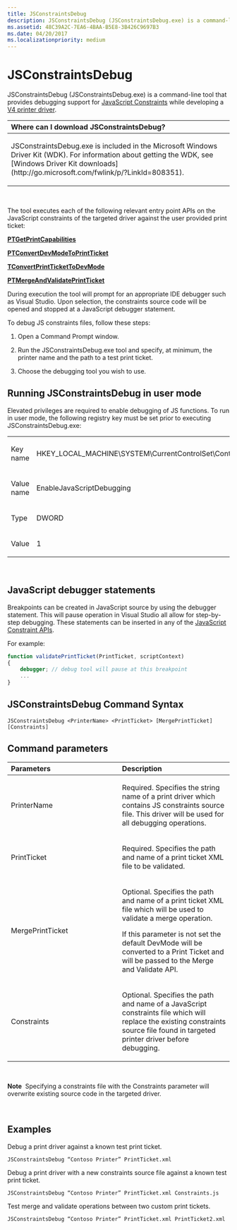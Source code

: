 ```yaml
---
title: JSConstraintsDebug
description: JSConstraintsDebug (JSConstraintsDebug.exe) is a command-line tool that provides debugging support for JavaScript Constraints while developing a V4 printer driver.
ms.assetid: 48C39A2C-7EA6-4BAA-B5E8-3B426C9697B3
ms.date: 04/20/2017
ms.localizationpriority: medium
---
```


# JSConstraintsDebug


JSConstraintsDebug (JSConstraintsDebug.exe) is a command-line tool that provides debugging support for [JavaScript Constraints](https://msdn.microsoft.com/library/windows/hardware/jj218731) while developing a [V4 printer driver](https://msdn.microsoft.com/library/windows/hardware/hh706306).

<table>
<colgroup>
<col width="100%" />
</colgroup>
<thead>
<tr class="header">
<th align="left">Where can I download JSConstraintsDebug?</th>
</tr>
</thead>
<tbody>
<tr class="odd">
<td align="left"><p>JSConstraintsDebug.exe is included in the Microsoft Windows Driver Kit (WDK). For information about getting the WDK, see [Windows Driver Kit downloads](http://go.microsoft.com/fwlink/p/?LinkId=808351).</p></td>
</tr>
</tbody>
</table>

 

The tool executes each of the following relevant entry point APIs on the JavaScript constraints of the targeted driver against the user provided print ticket:

[**PTGetPrintCapabilities**](https://msdn.microsoft.com/library/windows/desktop/dd162881)

[**PTConvertDevModeToPrintTicket**](https://msdn.microsoft.com/library/windows/desktop/dd162879)

[**TConvertPrintTicketToDevMode**](https://msdn.microsoft.com/library/windows/desktop/dd162880)

[**PTMergeAndValidatePrintTicket**](https://msdn.microsoft.com/library/windows/desktop/dd162884)

During execution the tool will prompt for an appropriate IDE debugger such as Visual Studio. Upon selection, the constraints source code will be opened and stopped at a JavaScript debugger statement.

To debug JS constraints files, follow these steps:

1.  Open a Command Prompt window.

2.  Run the JSConstraintsDebug.exe tool and specify, at minimum, the printer name and the path to a test print ticket.

3.  Choose the debugging tool you wish to use.

## <span id="Running_JSConstraintsDebug_in_user_mode"></span><span id="running_jsconstraintsdebug_in_user_mode"></span><span id="RUNNING_JSCONSTRAINTSDEBUG_IN_USER_MODE"></span>Running JSConstraintsDebug in user mode


Elevated privileges are required to enable debugging of JS functions. To run in user mode, the following registry key must be set prior to executing JSConstraintsDebug.exe:

<table>
<colgroup>
<col width="50%" />
<col width="50%" />
</colgroup>
<tbody>
<tr class="odd">
<td align="left"><p>Key name</p></td>
<td align="left"><p>HKEY_LOCAL_MACHINE\SYSTEM\CurrentControlSet\Control\Print</p></td>
</tr>
<tr class="even">
<td align="left"><p>Value name</p></td>
<td align="left"><p>EnableJavaScriptDebugging</p></td>
</tr>
<tr class="odd">
<td align="left"><p>Type</p></td>
<td align="left"><p>DWORD</p></td>
</tr>
<tr class="even">
<td align="left"><p>Value</p></td>
<td align="left"><p>1</p></td>
</tr>
</tbody>
</table>

 

## <span id="JavaScript_debugger_statements"></span><span id="javascript_debugger_statements"></span><span id="JAVASCRIPT_DEBUGGER_STATEMENTS"></span>JavaScript debugger statements


Breakpoints can be created in JavaScript source by using the debugger statement. This will pause operation in Visual Studio all allow for step-by-step debugging. These statements can be inserted in any of the [JavaScript Constraint APIs](http://go.microsoft.com/fwlink/p/?LinkId=808350).

For example:

```JavaScript
function validatePrintTicket(PrintTicket, scriptContext)
{
    debugger; // debug tool will pause at this breakpoint
    ...
}
```

## <span id="JSConstraintsDebug_Command_Syntax"></span><span id="jsconstraintsdebug_command_syntax"></span><span id="JSCONSTRAINTSDEBUG_COMMAND_SYNTAX"></span>JSConstraintsDebug Command Syntax


```
JSConstraintsDebug <PrinterName> <PrintTicket> [MergePrintTicket] [Constraints]
```

## <span id="Command_parameters"></span><span id="command_parameters"></span><span id="COMMAND_PARAMETERS"></span>Command parameters


<table>
<colgroup>
<col width="50%" />
<col width="50%" />
</colgroup>
<thead>
<tr class="header">
<th align="left">Parameters</th>
<th align="left">Description</th>
</tr>
</thead>
<tbody>
<tr class="odd">
<td align="left"><p><span id="PrinterName"></span><span id="printername"></span><span id="PRINTERNAME"></span>PrinterName</p></td>
<td align="left"><p>Required. Specifies the string name of a print driver which contains JS constraints source file. This driver will be used for all debugging operations.</p></td>
</tr>
<tr class="even">
<td align="left"><p><span id="PrintTicket"></span><span id="printticket"></span><span id="PRINTTICKET"></span>PrintTicket</p></td>
<td align="left"><p>Required. Specifies the path and name of a print ticket XML file to be validated.</p></td>
</tr>
<tr class="odd">
<td align="left"><p><span id="MergePrintTicket"></span><span id="mergeprintticket"></span><span id="MERGEPRINTTICKET"></span>MergePrintTicket</p></td>
<td align="left"><p>Optional. Specifies the path and name of a print ticket XML file which will be used to validate a merge operation.</p>
<p>If this parameter is not set the default DevMode will be converted to a Print Ticket and will be passed to the Merge and Validate API.</p></td>
</tr>
<tr class="even">
<td align="left"><p><span id="Constraints"></span><span id="constraints"></span><span id="CONSTRAINTS"></span>Constraints</p></td>
<td align="left"><p>Optional. Specifies the path and name of a JavaScript constraints file which will replace the existing constraints source file found in targeted printer driver before debugging.</p></td>
</tr>
</tbody>
</table>

 

**Note**  Specifying a constraints file with the Constraints parameter will overwrite existing source code in the targeted driver.

 

## <span id="Examples"></span><span id="examples"></span><span id="EXAMPLES"></span>Examples


Debug a print driver against a known test print ticket.

```
JSConstraintsDebug “Contoso Printer” PrintTicket.xml
```

Debug a print driver with a new constraints source file against a known test print ticket.

```
JSConstraintsDebug “Contoso Printer” PrintTicket.xml Constraints.js
```

Test merge and validate operations between two custom print tickets.

```
JSConstraintsDebug “Contoso Printer” PrintTicket.xml PrintTicket2.xml
```

 

 





